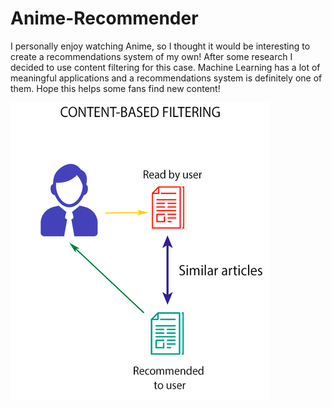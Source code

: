 # Anime-Recommender
I personally enjoy watching Anime, so I thought it would be interesting to create a recommendations system of my own! 
After some research I decided to use content filtering for this case. Machine Learning has a lot of meaningful applications
and a recommendations system is definitely one of them. Hope this helps some fans find new content!

![content](https://github.com/DFatade/Anime-Recommender/blob/master/content_based.png)
